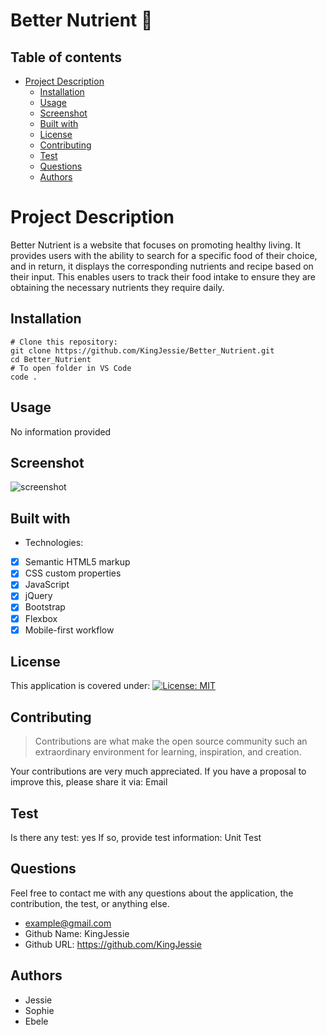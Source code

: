 
  # **Better Nutrient** 📃
  
  ## Table of contents
  - [Project Description](#project-description)
      - [Installation](#installation)
      - [Usage](#usage)
      - [Screenshot](#screenshot)
      - [Built with](#built-with)
      - [License](#license)
      - [Contributing](#contributing)
      - [Test](#test)
      - [Questions](#questions)
      - [Authors](#authors)
      

  # **Project Description**
  Better Nutrient is a website that focuses on promoting healthy living. It provides users with the ability to search for a specific food of their choice, and in return, it displays the corresponding nutrients and recipe based on their input. This enables users to track their food intake to ensure they are obtaining the necessary nutrients they require daily.

  ## Installation
  ```
# Clone this repository:
git clone https://github.com/KingJessie/Better_Nutrient.git
cd Better_Nutrient
# To open folder in VS Code
code .
```


  ## Usage
  No information provided

  ## Screenshot
  ![screenshot](images/bn.gif)
  
  ## Built with
  * Technologies: 
 - [x] Semantic HTML5 markup 
 - [x] CSS custom properties 
 - [x] JavaScript 
 - [x] jQuery 
 - [x] Bootstrap 
 - [x] Flexbox 
 - [x] Mobile-first workflow

  ## License
  This application is covered under: [![License: MIT](https://img.shields.io/badge/License-MIT-yellow.svg)](https://opensource.org/licenses/MIT)


  ## Contributing

  > Contributions are what make the open source community such an extraordinary environment for learning, inspiration, and creation.
  
  Your contributions are very much appreciated. If you have a proposal to improve this, please share it via:
  Email
  

  ## Test
  Is there any test: yes
  If so, provide test information: Unit Test

  ## Questions
  Feel free to contact me with any questions about the application, the contribution, the test, or anything else.
  - example@gmail.com
  - Github Name: KingJessie
  - Github URL: https://github.com/KingJessie

  ## Authors
  * Jessie
* Sophie
* Ebele
  
  